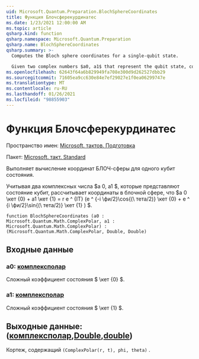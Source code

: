 ```yaml
---
uid: Microsoft.Quantum.Preparation.BlochSphereCoordinates
title: Функция Блочсферекурдинатес
ms.date: 1/23/2021 12:00:00 AM
ms.topic: article
qsharp.kind: function
qsharp.namespace: Microsoft.Quantum.Preparation
qsharp.name: BlochSphereCoordinates
qsharp.summary: >-
  Computes the Bloch sphere coordinates for a single-qubit state.

  Given two complex numbers $a0, a1$ that represent the qubit state, computes coordinates on the Bloch sphere such that $a0 \ket{0} + a1 \ket{1} = r e^{it}(e^{-i \phi /2}\cos{(\theta/2)}\ket{0}+e^{i \phi /2}\sin{(\theta/2)}\ket{1})$.
ms.openlocfilehash: 62643f64a6b829949fa708e300d9d262527dbb29
ms.sourcegitcommit: 71605ea9cc630e84e7ef29027e1f0ea06299747e
ms.translationtype: MT
ms.contentlocale: ru-RU
ms.lasthandoff: 01/26/2021
ms.locfileid: "98855903"
---
```

# <a name="blochspherecoordinates-function"></a>Функция Блочсферекурдинатес

Пространство имен: [Microsoft. тактов. Подготовка](xref:Microsoft.Quantum.Preparation)

Пакет: [Microsoft. такт. Standard](https://nuget.org/packages/Microsoft.Quantum.Standard)


Выполняет вычисление координат БЛОЧ-сферы для одного кубит состояния.

Учитывая два комплексных числа $a 0, a1 $, которые представляют состояние кубит, рассчитывает координаты в блочной сфере, что $a 0 \кет {0} + a1 \кет {1} = r e ^ {IT} (e ^ {-i \фи/2}\cos{(\ тета/2)} \кет {0} + e ^ {i \фи/2}\sin{(\ тета/2)} \кет {1} ) $.

```qsharp
function BlochSphereCoordinates (a0 : Microsoft.Quantum.Math.ComplexPolar, a1 : Microsoft.Quantum.Math.ComplexPolar) : (Microsoft.Quantum.Math.ComplexPolar, Double, Double)
```


## <a name="input"></a>Входные данные

### <a name="a0--complexpolar"></a>a0: [комплексполар](xref:Microsoft.Quantum.Math.ComplexPolar)

Сложный коэффициент состояния $ \кет {0} $.


### <a name="a1--complexpolar"></a>a1: [комплексполар](xref:Microsoft.Quantum.Math.ComplexPolar)

Сложный коэффициент состояния $ \кет {1} $.



## <a name="output--complexpolardoubledouble"></a>Выходные данные: ([комплексполар](xref:Microsoft.Quantum.Math.ComplexPolar),[Double](xref:microsoft.quantum.lang-ref.double),[double](xref:microsoft.quantum.lang-ref.double))

Кортеж, содержащий `(ComplexPolar(r, t), phi, theta)` .